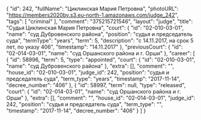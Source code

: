 {
    "id": 242,
    "fullName": "Циклинская Мария Петровна",
    "photoURL": "https://members2020by.s3.eu-north-1.amazonaws.com/judge_242",
    "tags": [
        "criminal"
    ],
    "comment": "375215721546",
    "layout": "judge",
    "title": "Судья Циклинская Мария Петровна",
    "court": {
        "id": "02-010-03-01",
        "name": "суд Дубровенского района",
        "position": "судья и председатель суда",
        "termType": "years",
        "term": 5,
        "description": "c 14.11.2017, на срок 5 лет, по указу 406",
        "timestamp": "14.11.2017"
    },
    "previousCourt": {
        "id": "02-014-03-01",
        "name": "суд Оршанского района и г. Орши"
    },
    "career": [
        {
            "id": 58996,
            "term": 5,
            "type": "appointed",
            "court": {
                "id": "02-010-03-01",
                "name": "суд Дубровенского района"
            },
            "extra": [],
            "comment": "",
            "house_id": "02-010-03-01",
            "judge_id": 242,
            "position": "судья и председатель суда",
            "term_type": "years",
            "timestamp": "2017-11-14",
            "decree_number": "406"
        },
        {
            "id": 58997,
            "term": null,
            "type": "released",
            "court": {
                "id": "02-014-03-01",
                "name": "суд Оршанского района и г. Орши"
            },
            "extra": [],
            "comment": "",
            "house_id": "02-014-03-01",
            "judge_id": 242,
            "position": "судья и председатель суда",
            "term_type": "",
            "timestamp": "2017-11-14",
            "decree_number": "406"
        }
    ]
}